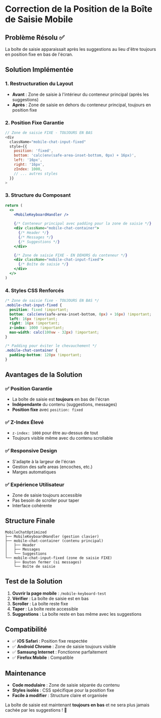 # Correction de la Position de la Boîte de Saisie Mobile

## Problème Résolu ✅
La boîte de saisie apparaissait après les suggestions au lieu d'être toujours en position fixe en bas de l'écran.

## Solution Implémentée

### 1. **Restructuration du Layout**
- **Avant** : Zone de saisie à l'intérieur du conteneur principal (après les suggestions)
- **Après** : Zone de saisie en dehors du conteneur principal, toujours en position fixe

### 2. **Position Fixe Garantie**
```javascript
// Zone de saisie FIXE - TOUJOURS EN BAS
<div 
  className="mobile-chat-input-fixed"
  style={{
    position: 'fixed',
    bottom: 'calc(env(safe-area-inset-bottom, 0px) + 16px)',
    left: '16px',
    right: '16px',
    zIndex: 1000,
    // ... autres styles
  }}
>
```

### 3. **Structure du Composant**
```jsx
return (
  <>
    <MobileKeyboardHandler />
    
    {/* Conteneur principal avec padding pour la zone de saisie */}
    <div className="mobile-chat-container">
      {/* Header */}
      {/* Messages */}
      {/* Suggestions */}
    </div>

    {/* Zone de saisie FIXE - EN DEHORS du conteneur */}
    <div className="mobile-chat-input-fixed">
      {/* Boîte de saisie */}
    </div>
  </>
)
```

### 4. **Styles CSS Renforcés**
```css
/* Zone de saisie fixe - TOUJOURS EN BAS */
.mobile-chat-input-fixed {
  position: fixed !important;
  bottom: calc(env(safe-area-inset-bottom, 0px) + 16px) !important;
  left: 16px !important;
  right: 16px !important;
  z-index: 1000 !important;
  max-width: calc(100vw - 32px) !important;
}

/* Padding pour éviter le chevauchement */
.mobile-chat-container {
  padding-bottom: 120px !important;
}
```

## Avantages de la Solution

### ✅ **Position Garantie**
- La boîte de saisie est **toujours** en bas de l'écran
- **Indépendante** du contenu (suggestions, messages)
- **Position fixe** avec `position: fixed`

### ✅ **Z-Index Élevé**
- `z-index: 1000` pour être au-dessus de tout
- Toujours visible même avec du contenu scrollable

### ✅ **Responsive Design**
- S'adapte à la largeur de l'écran
- Gestion des safe areas (encoches, etc.)
- Marges automatiques

### ✅ **Expérience Utilisateur**
- Zone de saisie toujours accessible
- Pas besoin de scroller pour taper
- Interface cohérente

## Structure Finale

```
MobileChatOptimized
├── MobileKeyboardHandler (gestion clavier)
├── mobile-chat-container (contenu principal)
│   ├── Header
│   ├── Messages
│   └── Suggestions
└── mobile-chat-input-fixed (zone de saisie FIXE)
    ├── Bouton fermer (si messages)
    └── Boîte de saisie
```

## Test de la Solution

1. **Ouvrir la page mobile** : `/mobile-keyboard-test`
2. **Vérifier** : La boîte de saisie est en bas
3. **Scroller** : La boîte reste fixe
4. **Taper** : La boîte reste accessible
5. **Suggestions** : La boîte reste en bas même avec les suggestions

## Compatibilité

- ✅ **iOS Safari** : Position fixe respectée
- ✅ **Android Chrome** : Zone de saisie toujours visible
- ✅ **Samsung Internet** : Fonctionne parfaitement
- ✅ **Firefox Mobile** : Compatible

## Maintenance

- **Code modulaire** : Zone de saisie séparée du contenu
- **Styles isolés** : CSS spécifique pour la position fixe
- **Facile à modifier** : Structure claire et organisée

La boîte de saisie est maintenant **toujours en bas** et ne sera plus jamais cachée par les suggestions ! 🎉
